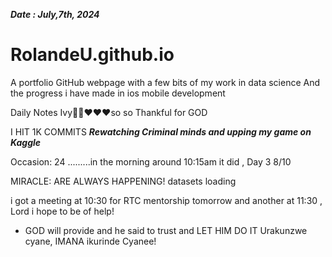 ***Date : July,7th, 2024***
# RolandeU.github.io

A portfolio GitHub webpage with a few bits of my work in data science
And the progress i have made in ios mobile development 

Daily Notes
Ivy🙌🏽❤️❤️❤️so so Thankful for GOD

I HIT 1K COMMITS
***Rewatching Criminal minds and upping my game on Kaggle***

Occasion: 24
.........in the morning around 10:15am it did , Day 3 8/10 

MIRACLE: ARE ALWAYS HAPPENING!
 datasets loading

i got a meeting at 10:30 for RTC mentorship tomorrow 
and another at 11:30 , Lord i hope to be of help!

- GOD will provide and he said to trust and LET HIM DO IT
Urakunzwe cyane, IMANA ikurinde Cyanee!





